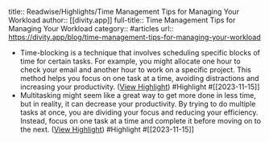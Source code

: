 title:: Readwise/Highlights/Time Management Tips for Managing Your Workload
author:: [[divity.app]]
full-title:: Time Management Tips for Managing Your Workload
category:: #articles
url:: https://divity.app/blog/time-management-tips-for-managing-your-workload

- Time-blocking is a technique that involves scheduling specific blocks of time for certain tasks. For example, you might allocate one hour to check your email and another hour to work on a specific project. This method helps you focus on one task at a time, avoiding distractions and increasing your productivity. ([View Highlight](https://read.readwise.io/read/01hf8ezbvr28jdgqm04pagc11y)) #Highlight #[[2023-11-15]]
- Multitasking might seem like a great way to get more done in less time, but in reality, it can decrease your productivity. By trying to do multiple tasks at once, you are dividing your focus and reducing your efficiency. Instead, focus on one task at a time and complete it before moving on to the next. ([View Highlight](https://read.readwise.io/read/01hf8ezjs5gxgmycnagsncv214)) #Highlight #[[2023-11-15]]